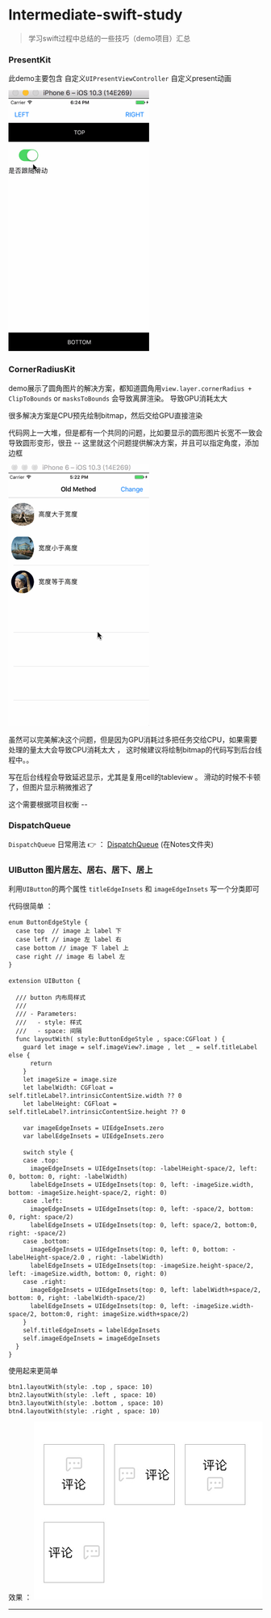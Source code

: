# Intermediate-swift-study  

>学习swift过程中总结的一些技巧（demo项目）汇总 


### PresentKit 

此demo主要包含 自定义`UIPresentViewController` 自定义present动画 

![运行效果](https://github.com/smalldu/Intermediate-swift-study/blob/master/Resources/PresentKit.gif)


### CornerRadiusKit

demo展示了圆角图片的解决方案，都知道圆角用`view.layer.cornerRadius + ClipToBounds` or `masksToBounds` 会导致离屏渲染。
导致GPU消耗太大 

很多解决方案是CPU预先绘制bitmap，然后交给GPU直接渲染 

代码网上一大堆，但是都有一个共同的问题，比如要显示的圆形图片长宽不一致会导致圆形变形，很丑 -- 
这里就这个问题提供解决方案，并且可以指定角度，添加边框 

![运行效果](https://github.com/smalldu/Intermediate-swift-study/blob/master/Resources/corner.gif)


虽然可以完美解决这个问题，但是因为GPU消耗过多把任务交给CPU，如果需要处理的量太大会导致CPU消耗太大 ， 这时候建议将绘制bitmap的代码写到后台线程中。。

写在后台线程会导致延迟显示，尤其是复用cell的tableview 。 滑动的时候不卡顿了，但图片显示稍微推迟了

这个需要根据项目权衡 -- 

### DispatchQueue 

`DispatchQueue` 日常用法 👉 ： [DispatchQueue](https://github.com/smalldu/Intermediate-swift-study/blob/master/Notes/DispatchQueue.md)  (在Notes文件夹)

### UIButton 图片居左、居右、居下、居上

利用`UIButton`的两个属性 `titleEdgeInsets` 和 `imageEdgeInsets` 写一个分类即可 

代码很简单 ： 
```
enum ButtonEdgeStyle {
  case top  // image 上 label 下
  case left // image 左 label 右
  case bottom // image 下 label 上
  case right // image 右 label 左
}

extension UIButton {
  
  /// button 内布局样式
  ///
  /// - Parameters:
  ///   - style: 样式
  ///   - space: 间隔
  func layoutWith( style:ButtonEdgeStyle , space:CGFloat ) {
    guard let image = self.imageView?.image , let _ = self.titleLabel else {
      return
    }
    let imageSize = image.size
    let labelWidth: CGFloat = self.titleLabel?.intrinsicContentSize.width ?? 0
    let labelHeight: CGFloat = self.titleLabel?.intrinsicContentSize.height ?? 0
    
    var imageEdgeInsets = UIEdgeInsets.zero
    var labelEdgeInsets = UIEdgeInsets.zero
    
    switch style {
    case .top:
      imageEdgeInsets = UIEdgeInsets(top: -labelHeight-space/2, left: 0, bottom: 0, right: -labelWidth)
      labelEdgeInsets = UIEdgeInsets(top: 0, left: -imageSize.width, bottom: -imageSize.height-space/2, right: 0)
    case .left:
      imageEdgeInsets = UIEdgeInsets(top: 0, left: -space/2, bottom: 0, right: space/2)
      labelEdgeInsets = UIEdgeInsets(top: 0, left: space/2, bottom:0, right: -space/2)
    case .bottom:
      imageEdgeInsets = UIEdgeInsets(top: 0, left: 0, bottom: -labelHeight-space/2.0 , right: -labelWidth)
      labelEdgeInsets = UIEdgeInsets(top: -imageSize.height-space/2, left: -imageSize.width, bottom: 0, right: 0)
    case .right:
      imageEdgeInsets = UIEdgeInsets(top: 0, left: labelWidth+space/2, bottom: 0, right: -labelWidth-space/2)
      labelEdgeInsets = UIEdgeInsets(top: 0, left: -imageSize.width-space/2, bottom:0, right: imageSize.width+space/2)
    }
    self.titleEdgeInsets = labelEdgeInsets
    self.imageEdgeInsets = imageEdgeInsets
  }
}
```

使用起来更简单 
```
btn1.layoutWith(style: .top , space: 10)
btn2.layoutWith(style: .left , space: 10)
btn3.layoutWith(style: .bottom , space: 10)
btn4.layoutWith(style: .right , space: 10)
```


效果 ：
![效果](https://github.com/smalldu/Intermediate-swift-study/blob/master/Resources/btmDemo.jpeg)


*** 









